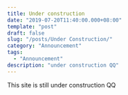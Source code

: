 ```yaml
---
title: Under construction
date: "2019-07-20T11:40:00.000+08:00"
template: "post"
draft: false
slug: "/posts/Under Construction/"
category: "Announcement"
tags:
  - "Announcement"
description: "under construction QQ"
---
```

This site is still under construction QQ